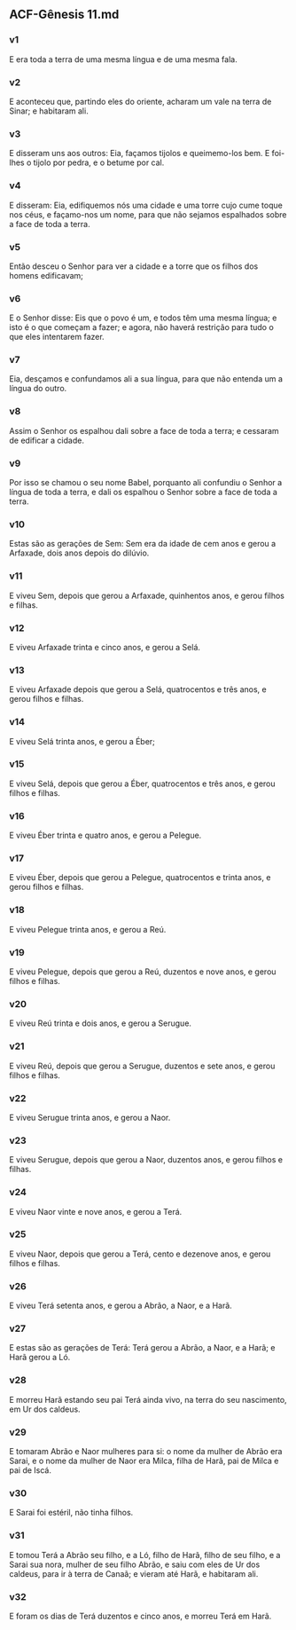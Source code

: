 ## ACF-Gênesis 11.md
### v1
 E era toda a terra de uma mesma língua e de uma mesma fala.
### v2
 E aconteceu que, partindo eles do oriente, acharam um vale na terra de Sinar; e habitaram ali.
### v3
 E disseram uns aos outros: Eia, façamos tijolos e queimemo-los bem. E foi-lhes o tijolo por pedra, e o betume por cal.
### v4
 E disseram: Eia, edifiquemos nós uma cidade e uma torre cujo cume toque nos céus, e façamo-nos um nome, para que não sejamos espalhados sobre a face de toda a terra.
### v5
 Então desceu o Senhor para ver a cidade e a torre que os filhos dos homens edificavam;
### v6
 E o Senhor disse: Eis que o povo é um, e todos têm uma mesma língua; e isto é o que começam a fazer; e agora, não haverá restrição para tudo o que eles intentarem fazer.
### v7
 Eia, desçamos e confundamos ali a sua língua, para que não entenda um a língua do outro.
### v8
 Assim o Senhor os espalhou dali sobre a face de toda a terra; e cessaram de edificar a cidade.
### v9
 Por isso se chamou o seu nome Babel, porquanto ali confundiu o Senhor a língua de toda a terra, e dali os espalhou o Senhor sobre a face de toda a terra.
### v10
 Estas são as gerações de Sem: Sem era da idade de cem anos e gerou a Arfaxade, dois anos depois do dilúvio.
### v11
 E viveu Sem, depois que gerou a Arfaxade, quinhentos anos, e gerou filhos e filhas.
### v12
 E viveu Arfaxade trinta e cinco anos, e gerou a Selá.
### v13
 E viveu Arfaxade depois que gerou a Selá, quatrocentos e três anos, e gerou filhos e filhas.
### v14
 E viveu Selá trinta anos, e gerou a Éber;
### v15
 E viveu Selá, depois que gerou a Éber, quatrocentos e três anos, e gerou filhos e filhas.
### v16
 E viveu Éber trinta e quatro anos, e gerou a Pelegue.
### v17
 E viveu Éber, depois que gerou a Pelegue, quatrocentos e trinta anos, e gerou filhos e filhas.
### v18
 E viveu Pelegue trinta anos, e gerou a Reú.
### v19
 E viveu Pelegue, depois que gerou a Reú, duzentos e nove anos, e gerou filhos e filhas.
### v20
 E viveu Reú trinta e dois anos, e gerou a Serugue.
### v21
 E viveu Reú, depois que gerou a Serugue, duzentos e sete anos, e gerou filhos e filhas.
### v22
 E viveu Serugue trinta anos, e gerou a Naor.
### v23
 E viveu Serugue, depois que gerou a Naor, duzentos anos, e gerou filhos e filhas.
### v24
 E viveu Naor vinte e nove anos, e gerou a Terá.
### v25
 E viveu Naor, depois que gerou a Terá, cento e dezenove anos, e gerou filhos e filhas.
### v26
 E viveu Terá setenta anos, e gerou a Abrão, a Naor, e a Harã.
### v27
 E estas são as gerações de Terá: Terá gerou a Abrão, a Naor, e a Harã; e Harã gerou a Ló.
### v28
 E morreu Harã estando seu pai Terá ainda vivo, na terra do seu nascimento, em Ur dos caldeus.
### v29
 E tomaram Abrão e Naor mulheres para si: o nome da mulher de Abrão era Sarai, e o nome da mulher de Naor era Milca, filha de Harã, pai de Milca e pai de Iscá.
### v30
 E Sarai foi estéril, não tinha filhos.
### v31
 E tomou Terá a Abrão seu filho, e a Ló, filho de Harã, filho de seu filho, e a Sarai sua nora, mulher de seu filho Abrão, e saiu com eles de Ur dos caldeus, para ir à terra de Canaã; e vieram até Harã, e habitaram ali.
### v32
 E foram os dias de Terá duzentos e cinco anos, e morreu Terá em Harã.
